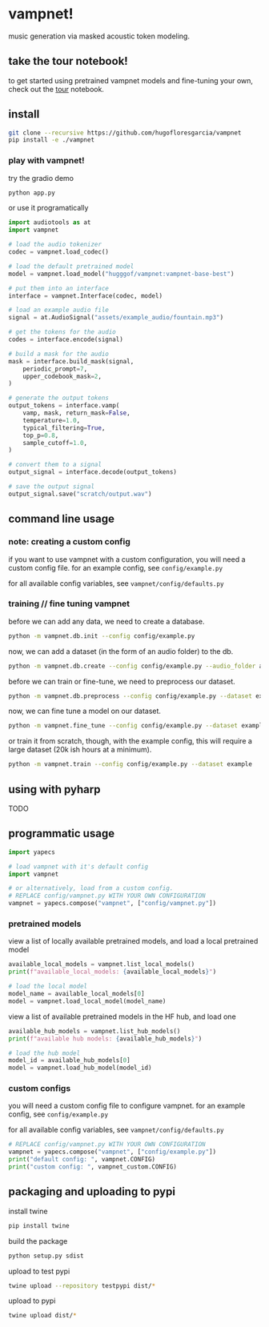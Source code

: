 # vampnet!
music generation via masked acoustic token modeling. 

## take the tour notebook! 
to get started using pretrained vampnet models and fine-tuning your own, 
check out the [tour](notebooks/tour.ipynb) notebook.

## install 
<!-- (coming soon)
```bash 
pip install vampnet
``` -->

<!-- for now -->
```bash
git clone --recursive https://github.com/hugofloresgarcia/vampnet
pip install -e ./vampnet
```

### play with vampnet!

try the gradio demo
```bash
python app.py 
```

or use it programatically
```python
import audiotools as at
import vampnet

# load the audio tokenizer
codec = vampnet.load_codec()

# load the default pretrained model
model = vampnet.load_model("hugggof/vampnet:vampnet-base-best")

# put them into an interface
interface = vampnet.Interface(codec, model)

# load an example audio file
signal = at.AudioSignal("assets/example_audio/fountain.mp3")

# get the tokens for the audio
codes = interface.encode(signal)

# build a mask for the audio
mask = interface.build_mask(signal, 
    periodic_prompt=7, 
    upper_codebook_mask=2,
)

# generate the output tokens
output_tokens = interface.vamp(
    vamp, mask, return_mask=False,
    temperature=1.0, 
    typical_filtering=True, 
    top_p=0.8,
    sample_cutoff=1.0, 
)

# convert them to a signal
output_signal = interface.decode(output_tokens)

# save the output signal
output_signal.save("scratch/output.wav")
```


## command line usage

### note: creating a custom config
if you want to use vampnet with a custom configuration, you will need a custom config file. 
for an example config, see `config/example.py`

for all available config variables, see `vampnet/config/defaults.py`

### training // fine tuning vampnet 
before we can add any data, we need to create a database. 
```bash 
python -m vampnet.db.init --config config/example.py
```

now, we can add a dataset (in the form of an audio folder) to the db.
```bash 
python -m vampnet.db.create --config config/example.py --audio_folder assets/example_audio/ --dataset_name example
```

before we can train or fine-tune, we need to preprocess our dataset. 
```bash
python -m vampnet.db.preprocess --config config/example.py --dataset example
```

now, we can fine tune a model on our dataset. 
```bash
python -m vampnet.fine_tune --config config/example.py --dataset example 
```

or train it from scratch, though, with the example config, this will require a large dataset (20k ish hours at a minimum). 
```bash
python -m vampnet.train --config config/example.py --dataset example 
```


## using with pyharp

TODO


## programmatic usage

```python
import yapecs

# load vampnet with it's default config
import vampnet

# or alternatively, load from a custom config. 
# REPLACE config/vampnet.py WITH YOUR OWN CONFIGURATION
vampnet = yapecs.compose("vampnet", ["config/vampnet.py"])
```

### pretrained models
view a list of locally available pretrained models, and load a local pretrained model

```python
available_local_models = vampnet.list_local_models()
print(f"available_local_models: {available_local_models}")

# load the local model
model_name = available_local_models[0]
model = vampnet.load_local_model(model_name)
```

view a list of available pretrained models in the HF hub, and load one
```python
available_hub_models = vampnet.list_hub_models()
print(f"available hub models: {available_hub_models}")

# load the hub model
model_id = available_hub_models[0]
model = vampnet.load_hub_model(model_id)
```

### custom configs
you will need a custom config file to configure vampnet. 
for an example config, see `config/example.py`

for all available config variables, see `vampnet/config/defaults.py`

```python
# REPLACE config/vampnet.py WITH YOUR OWN CONFIGURATION
vampnet = yapecs.compose("vampnet", ["config/example.py"])
print("default config: ", vampnet.CONFIG)
print("custom config: ", vampnet_custom.CONFIG)
```



## packaging and uploading to pypi

install twine
```bash
pip install twine
```

build the package
```bash
python setup.py sdist
```

upload to test pypi
```bash
twine upload --repository testpypi dist/*
```

upload to pypi
```bash
twine upload dist/*
```


